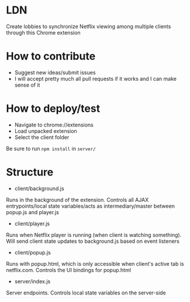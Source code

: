 # LDN
Create lobbies to synchronize Netflix viewing among multiple clients through this Chrome extension

# How to contribute
* Suggest new ideas/submit issues
* I will accept pretty much all pull requests if it works and I can make sense of it

# How to deploy/test
* Navigate to chrome://extensions
* Load unpacked extension
* Select the client folder

Be sure to run `npm install` in `server/`

# Structure
* client/background.js

Runs in the background of the extension. Controls all AJAX entrypoints/local state variables/acts as intermediary/master between popup.js and player.js

* client/player.js

Runs when Netflix player is running (when client is watching something). Will send client state updates to background.js based on event listeners

* client/popup.js

Runs with popup.html, which is only accessible when client's active tab is netflix.com. Controls the UI bindings for popup.html

* server/index.js

Server endpoints. Controls local state variables on the server-side
